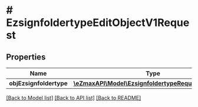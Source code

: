 # # EzsignfoldertypeEditObjectV1Request

## Properties

Name | Type | Description | Notes
------------ | ------------- | ------------- | -------------
**objEzsignfoldertype** | [**\eZmaxAPI\Model\EzsignfoldertypeRequestCompound**](EzsignfoldertypeRequestCompound.md) |  |

[[Back to Model list]](../../README.md#models) [[Back to API list]](../../README.md#endpoints) [[Back to README]](../../README.md)
